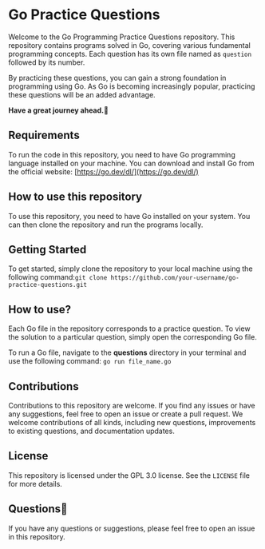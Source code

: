 #  Go Practice Questions

Welcome to the Go Programming Practice Questions repository. This repository contains programs solved in Go, covering various fundamental programming concepts. Each question has its own file named as `question` followed by its number.

By practicing these questions, you can gain a strong foundation in programming using Go. As Go is becoming increasingly popular, practicing these questions will be an added advantage.

**Have a great journey ahead.🫡**

## Requirements

To run the code in this repository, you need to have Go programming language installed on your machine. You can download and install Go from the official website: [https://go.dev/dl/](https://go.dev/dl/)

## How to use this repository

To use this repository, you need to have Go installed on your system. You can then clone the repository and run the programs locally.

## Getting Started
To get started, simply clone the repository to your local machine using the following command:`git clone https://github.com/your-username/go-practice-questions.git
`
## How to use?
Each Go file in the repository corresponds to a practice question. To view the solution to a particular question, simply open the corresponding Go file.

To run a Go file, navigate to the **questions** directory in your terminal and use the following command: `go run file_name.go
`

## Contributions

Contributions to this repository are welcome. If you find any issues or have any suggestions, feel free to open an issue or create a pull request. We welcome contributions of all kinds, including new questions, improvements to existing questions, and documentation updates.

## License

This repository is licensed under the GPL 3.0 license. See the `LICENSE` file for more details.

## Questions🤔

If you have any questions or suggestions, please feel free to open an issue in this repository.